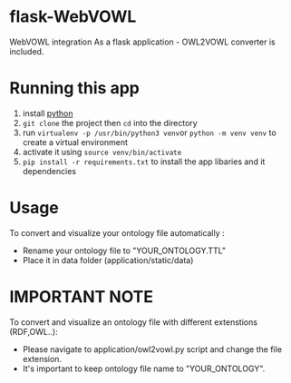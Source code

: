 # flask-WebVOWL
WebVOWL integration As a flask application  -  OWL2VOWL converter is included.

# Running this app

1. install [python](https://www.python.org/) 
2. `git clone` the project then `cd` into the directory
3. run `virtualenv -p /usr/bin/python3 venv`or `python -m venv venv` to create a virtual environment
4. activate it using `source venv/bin/activate`
5. `pip install -r requirements.txt` to install the app libaries and it dependencies

# Usage

To convert and visualize your ontology file automatically :
* Rename your ontology file to "YOUR_ONTOLOGY.TTL" 
* Place it in data folder (application/static/data)

# IMPORTANT NOTE

To convert and visualize an ontology file with different extenstions (RDF,OWL..):
* Please navigate to application/owl2vowl.py script and change the file extension.
* It's important to keep ontology file name to "YOUR_ONTOLOGY".



